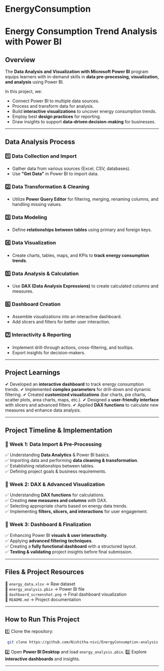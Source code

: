# EnergyConsumption
# **Energy Consumption Trend Analysis with Power BI**

## **Overview**
The **Data Analysis and Visualization with Microsoft Power BI** program equips learners with in-demand skills in **data pre-processing, visualization, and analysis** using Power BI. 

In this project, we:
- Connect Power BI to multiple data sources.
- Process and transform data for analysis.
- Build **interactive visualizations** to uncover energy consumption trends.
- Employ best **design practices** for reporting.
- Draw insights to support **data-driven decision-making** for businesses.

---

## **Data Analysis Process**
### **1️⃣ Data Collection and Import**
- Gather data from various sources (Excel, CSV, databases).
- Use **"Get Data"** in Power BI to import data.

### **2️⃣ Data Transformation & Cleaning**
- Utilize **Power Query Editor** for filtering, merging, renaming columns, and handling missing values.

### **3️⃣ Data Modeling**
- Define **relationships between tables** using primary and foreign keys.

### **4️⃣ Data Visualization**
- Create charts, tables, maps, and KPIs to **track energy consumption trends**.

### **5️⃣ Data Analysis & Calculation**
- Use **DAX (Data Analysis Expressions)** to create calculated columns and measures.

### **6️⃣ Dashboard Creation**
- Assemble visualizations into an interactive dashboard.
- Add slicers and filters for better user interaction.

### **7️⃣ Interactivity & Reporting**
- Implement drill-through actions, cross-filtering, and tooltips.
- Export insights for decision-makers.

---

## **Project Learnings**
✔ Developed an **interactive dashboard** to track energy consumption trends.
✔ Implemented **complex parameters** for drill-down and dynamic filtering.
✔ Created **customized visualizations** (bar charts, pie charts, scatter plots, area charts, maps, etc.).
✔ Designed a **user-friendly interface** with slicers and advanced filters.
✔ Applied **DAX functions** to calculate new measures and enhance data analysis.

---

## **Project Timeline & Implementation**

### **📅 Week 1: Data Import & Pre-Processing**
✅ Understanding **Data Analytics** & Power BI basics.  
✅ Importing data and performing **data cleaning & transformation**.  
✅ Establishing relationships between tables.  
✅ Defining project goals & business requirements.  

### **📅 Week 2: DAX & Advanced Visualization**
✅ Understanding **DAX functions** for calculations.  
✅ Creating **new measures and columns** with DAX.  
✅ Selecting appropriate charts based on energy data trends.  
✅ Implementing **filters, slicers, and interactions** for user engagement.  

### **📅 Week 3: Dashboard & Finalization**
✅ Enhancing Power BI **visuals & user interactivity**.  
✅ Applying **advanced filtering techniques**.  
✅ Creating a **fully functional dashboard** with a structured layout.  
✅ **Testing & validating** project insights before final submission.  

---

## **Files & Project Resources**
📂 `energy_data.xlsx` → Raw dataset  
📂 `energy_analysis.pbix` → Power BI file  
📂 `dashboard_screenshot.png` → Final dashboard visualization  
📂 `README.md` → Project documentation  

---

## **How to Run This Project**
1️⃣ Clone the repository:
```bash
 git clone https://github.com/Nishitha-nivi/EnergyConsumption-analysis.git
```
2️⃣ Open **Power BI Desktop** and load `energy_analysis.pbix`.
3️⃣ Explore **interactive dashboards** and insights.

---



